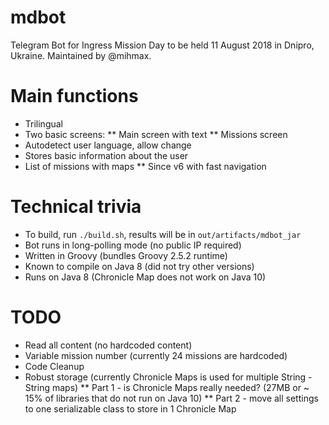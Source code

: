# mdbot
Telegram Bot for Ingress Mission Day to be held 11 August 2018 in Dnipro, Ukraine.
Maintained by @mihmax.

# Main functions

* Trilingual
* Two basic screens:
** Main screen with text
** Missions screen
* Autodetect user language, allow change
* Stores basic information about the user
* List of missions with maps
** Since v6 with fast navigation

# Technical trivia

* To build, run `./build.sh`, results will be in `out/artifacts/mdbot_jar`
* Bot runs in long-polling mode (no public IP required)
* Written in Groovy (bundles Groovy 2.5.2 runtime)
* Known to compile on Java 8 (did not try other versions)
* Runs on Java 8 (Chronicle Map does not work on Java 10)

# TODO

* Read all content (no hardcoded content)
* Variable mission number (currently 24 missions are hardcoded)
* Code Cleanup
* Robust storage (currently Chronicle Maps is used for multiple String - String maps)
** Part 1 - is Chronicle Maps really needed? (27MB or ~ 15% of libraries that do not run on Java 10)
** Part 2 - move all settings to one serializable class to store in 1 Chronicle Map
